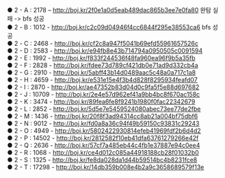 ● 2 - A : 2178 – http://boj.kr/2f0e1a0d5eab489dac865b3ee7e0fa80 완탐 실패 -> bfs 성공 </br> 
● 2 - B : 1012 - http://boj.kr/c2c09d04946f4cc6844f295e38553ca6 bfs 성공 </br>
● 2 - C : 2468 - http://boj.kr/cf2c8a947f5041b69efd55961657526c </br>
● 2 - D : 2583 - http://boj.kr/e94fb8e43b714794a0950505c0091594 </br>
● 2 - E : 1992 - http://boj.kr/f833f244536f48fa960ea96f9b5a35fb </br>
● 2 - F : 2828 - http://boj.kr/fdee73d789cf421db0e71ad9d332cb4a </br>
● 2 - G : 2910 - http://boj.kr/5abff43b14d0489aac5c48a0a717c1a8 </br>
● 2 - H : 4659 - http://boj.kr/e531e15e4f3b4d828f8295934feafd07 </br>
● 2 - I : 2870 - http://boj.kr/ae47352b83d04d0c9fa5f5e88d697682 </br>
● 2 - J : 10709 - http://boj.kr/2e4e57d962ef41a9bb4bc8f670ac158c </br>
● 2 - K : 3474 - http://boj.kr/89fea6fe8f9241b1980f0fac22342679 </br>
● 2 - L : 2852 - http://boj.kr/5d5e7e5459524080abec73ee77de2fbe </br>
● 2 - M : 1436 - http://boj.kr/20f8f3ad94314cc8ab21a004bf75dbf6 </br>
● 2 - N : 9012 - http://boj.kr/fd0a8a36c94f49b59150c93831c29243 </br>
● 2 - O : 4949 - http://boj.kr/5802422930814efeb41969fdf2b6d4d2 </br>
● 2 - P : 14502 - http://boj.kr/2812582f10eb41dfa63761279266e42f </br>
● 2 - Q : 2636 - http://boj.kr/57cf7a485eb44c4fb1e37887e94c0ee4 </br>
● 2 - R : 1068 - http://boj.kr/ce4d012c085a44918188cb28f01032b0 </br>
● 2 - S : 1325 - http://boj.kr/fe8da028da1d44b59514bc4b8231fce8 </br>
● 2 - T : 17298 - http://boj.kr/14db359b008e4b2a9c3658689579f13e </br>
